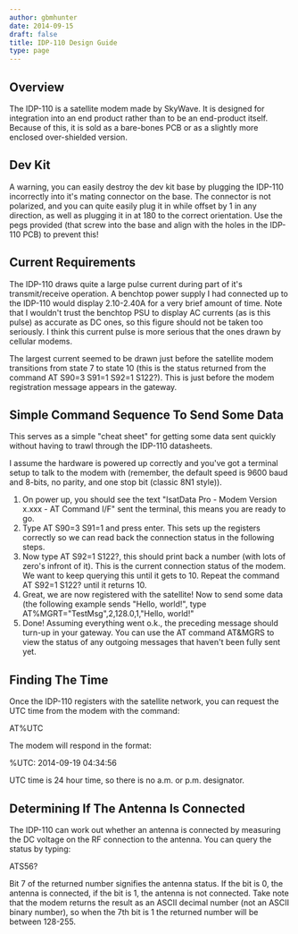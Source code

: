 ```yaml
---
author: gbmhunter
date: 2014-09-15
draft: false
title: IDP-110 Design Guide
type: page
---
```


## Overview

The IDP-110 is a satellite modem made by SkyWave. It is designed for integration into an end product rather than to be an end-product itself. Because of this, it is sold as a bare-bones PCB or as a slightly more enclosed over-shielded version.

## Dev Kit

A warning, you can easily destroy the dev kit base by plugging the IDP-110 incorrectly into it's mating connector on the base. The connector is not polarized, and you can quite easily plug it in while offset by 1 in any direction, as well as plugging it in at 180 to the correct orientation. Use the pegs provided (that screw into the base and align with the holes in the IDP-110 PCB) to prevent this!

## Current Requirements

The IDP-110 draws quite a large pulse current during part of it's transmit/receive operation. A benchtop power supply I had connected up to the IDP-110 would display 2.10-2.40A for a very brief amount of time. Note that I wouldn't trust the benchtop PSU to display AC currents (as is this pulse) as accurate as DC ones, so this figure should not be taken too seriously. I think this current pulse is more serious that the ones drawn by cellular modems.

The largest current seemed to be drawn just before the satellite modem transitions from state 7 to state 10 (this is the status returned from the command AT S90=3 S91=1 S92=1 S122?). This is just before the modem registration message appears in the gateway.

## Simple Command Sequence To Send Some Data

This serves as a simple "cheat sheet" for getting some data sent quickly without having to trawl through the IDP-110 datasheets.

I assume the hardware is powered up correctly and you've got a terminal setup to talk to the modem with (remember, the default speed is 9600 baud and 8-bits, no parity, and one stop bit (classic 8N1 style)).

1. On power up, you should see the text "IsatData Pro - Modem Version x.xxx - AT Command I/F" sent the terminal, this means you are ready to go.
2. Type AT S90=3 S91=1 and press enter. This sets up the registers correctly so we can read back the connection status in the following steps.
3. Now type AT S92=1 S122?, this should print back a number (with lots of zero's infront of it). This is the current connection status of the modem. We want to keep querying this until it gets to 10. Repeat the command AT S92=1 S122? until it returns 10.
4. Great, we are now registered with the satellite! Now to send some data (the following example sends "Hello, world!", type AT%MGRT="TestMsg",2,128.0,1,"Hello, world!" 
5. Done! Assuming everything went o.k., the preceding message should turn-up in your gateway. You can use the AT command AT&MGRS to view the status of any outgoing messages that haven't been fully sent yet.

## Finding The Time

Once the IDP-110 registers with the satellite network, you can request the UTC time from the modem with the command:

AT%UTC 

The modem will respond in the format:

%UTC: 2014-09-19 04:34:56 

UTC time is 24 hour time, so there is no a.m. or p.m. designator.

## Determining If The Antenna Is Connected

The IDP-110 can work out whether an antenna is connected by measuring the DC voltage on the RF connection to the antenna. You can query the status by typing:

ATS56? 

Bit 7 of the returned number signifies the antenna status. If the bit is 0, the antenna is connected, if the bit is 1, the antenna is not connected. Take note that the modem returns the result as an ASCII decimal number (not an ASCII binary number), so when the 7th bit is 1 the returned number will be between 128-255.
